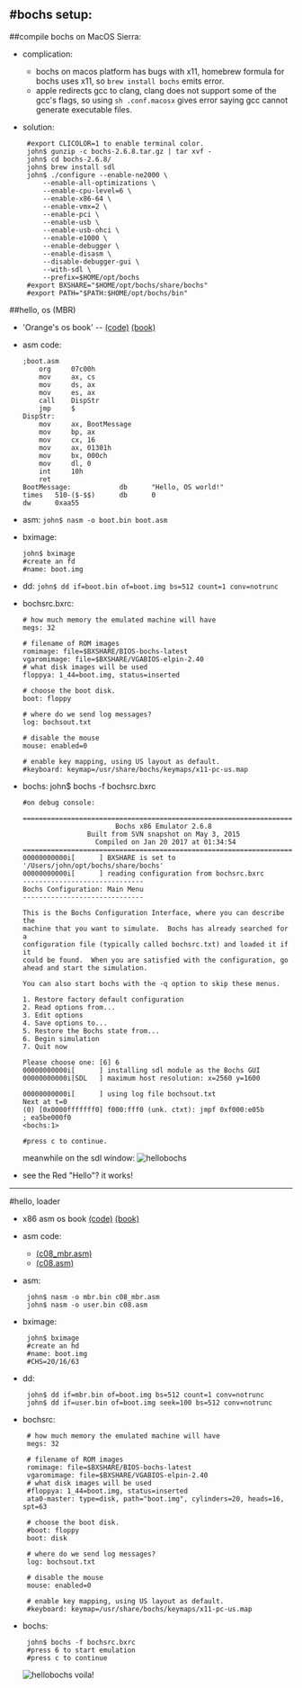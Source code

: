 #bochs setup:
---
##compile bochs on MacOS Sierra:
 * complication:
	 * bochs on macos platform has bugs with x11, homebrew formula for bochs uses x11, so `brew install bochs` emits error.
	 * apple redirects gcc to clang, clang does not support some of the gcc's flags, so using `sh .conf.macosx` gives error saying gcc cannot generate executable files.

 * solution:
		
		#export CLICOLOR=1 to enable terminal color.
		john$ gunzip -c bochs-2.6.8.tar.gz | tar xvf -
		john$ cd bochs-2.6.8/
		john$ brew install sdl
		john$ ./configure --enable-ne2000 \
            --enable-all-optimizations \
            --enable-cpu-level=6 \
            --enable-x86-64 \
            --enable-vmx=2 \
            --enable-pci \
            --enable-usb \
            --enable-usb-ohci \
            --enable-e1000 \
            --enable-debugger \
            --enable-disasm \
            --disable-debugger-gui \
            --with-sdl \
            --prefix=$HOME/opt/bochs
		#export BXSHARE="$HOME/opt/bochs/share/bochs"
		#export PATH="$PATH:$HOME/opt/bochs/bin"

##hello, os (MBR)
  * 'Orange's os book' -- [(code)](../codes/osfromscratch) [(book)](books/orangesosbook.pdf)
  * asm code:
			
		;boot.asm
			org     07c00h
			mov     ax, cs
			mov     ds, ax
			mov     es, ax
			call    DispStr
			jmp     $
		DispStr:
			mov     ax, BootMessage
			mov     bp, ax
			mov     cx, 16
			mov     ax, 01301h
			mov     bx, 000ch
			mov     dl, 0
			int     10h
			ret
		BootMessage:            db      "Hello, OS world!"
		times   510-($-$$)      db      0
		dw      0xaa55

  * asm: `john$ nasm -o boot.bin boot.asm`
  * bximage:

		john$ bximage
		#create an fd
		#name: boot.img
  * dd: `john$ dd if=boot.bin of=boot.img bs=512 count=1 conv=notrunc`
  * bochsrc.bxrc:

		# how much memory the emulated machine will have
		megs: 32
		
		# filename of ROM images
		romimage: file=$BXSHARE/BIOS-bochs-latest
		vgaromimage: file=$BXSHARE/VGABIOS-elpin-2.40
		# what disk images will be used
		floppya: 1_44=boot.img, status=inserted
		
		# choose the boot disk.
		boot: floppy
		
		# where do we send log messages?
		log: bochsout.txt
		
		# disable the mouse
		mouse: enabled=0
		
		# enable key mapping, using US layout as default.
		#keyboard: keymap=/usr/share/bochs/keymaps/x11-pc-us.map

  * bochs:
  john$ bochs -f bochsrc.bxrc
		
		#on debug console:

		========================================================================
		                       Bochs x86 Emulator 2.6.8
		                Built from SVN snapshot on May 3, 2015
		                  Compiled on Jan 20 2017 at 01:34:54
		========================================================================
		00000000000i[      ] BXSHARE is set to '/Users/john/opt/bochs/share/bochs'
		00000000000i[      ] reading configuration from bochsrc.bxrc
		------------------------------
		Bochs Configuration: Main Menu
		------------------------------
		
		This is the Bochs Configuration Interface, where you can describe the
		machine that you want to simulate.  Bochs has already searched for a
		configuration file (typically called bochsrc.txt) and loaded it if it
		could be found.  When you are satisfied with the configuration, go
		ahead and start the simulation.
		
		You can also start bochs with the -q option to skip these menus.
		
		1. Restore factory default configuration
		2. Read options from...
		3. Edit options
		4. Save options to...
		5. Restore the Bochs state from...
		6. Begin simulation
		7. Quit now
		
		Please choose one: [6] 6
		00000000000i[      ] installing sdl module as the Bochs GUI
		00000000000i[SDL   ] maximum host resolution: x=2560 y=1600
		
		00000000000i[      ] using log file bochsout.txt
		Next at t=0
		(0) [0x0000fffffff0] f000:fff0 (unk. ctxt): jmpf 0xf000:e05b          ; ea5be000f0
		<bochs:1>
		
		#press c to continue.
		
  
	meanwhile on the sdl window:
	![hellobochs](../images/hellobochs.png)
  * see the Red "Hello"? it works!

---
#hello, loader
 * x86 asm os book [(code)](../codes/booktools) [(book)](books/x86asmosbook.pdf)
 * asm code: 
	 * [(c08_mbr.asm)](../codes/booktools/c08/c08_mbr.asm)
	 * [(c08.asm)](../codes/booktools/c08/c08.asm)
 * asm:
 		
 		john$ nasm -o mbr.bin c08_mbr.asm 
 		john$ nasm -o user.bin c08.asm
 		
 * bximage:
		
		john$ bximage
		#create an hd
		#name: boot.img
		#CHS=20/16/63
 * dd:
 		
 		john$ dd if=mbr.bin of=boot.img bs=512 count=1 conv=notrunc
 		john$ dd if=user.bin of=boot.img seek=100 bs=512 conv=notrunc

 * bochsrc:

		# how much memory the emulated machine will have
		megs: 32
		
		# filename of ROM images
		romimage: file=$BXSHARE/BIOS-bochs-latest
		vgaromimage: file=$BXSHARE/VGABIOS-elpin-2.40
		# what disk images will be used
		#floppya: 1_44=boot.img, status=inserted
		ata0-master: type=disk, path="boot.img", cylinders=20, heads=16, spt=63
		
		# choose the boot disk.
		#boot: floppy
		boot: disk
		
		# where do we send log messages?
		log: bochsout.txt
		
		# disable the mouse
		mouse: enabled=0
		
		# enable key mapping, using US layout as default.
		#keyboard: keymap=/usr/share/bochs/keymaps/x11-pc-us.map

 * bochs:

		john$ bochs -f bochsrc.bxrc
		#press 6 to start emulation
		#press c to continue
		
	![hellobochs](../images/helloloader.png)
	voila!